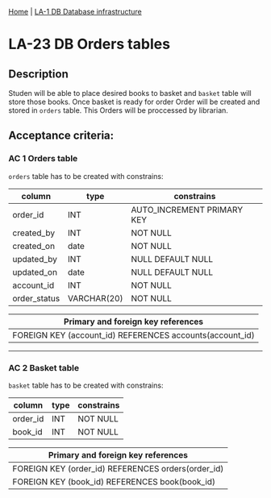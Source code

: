 [Home](../library_app_project.md) | [LA-1 DB Database infrastructure](./LA-1_DB_databse_feature.md)

# LA-23 DB Orders tables

## Description

Studen will be able to place desired books to basket and `basket` table will store those books. Once basket is ready for order Order will be created and stored in `orders` table. This Orders will be proccessed by librarian.

## Acceptance criteria:

### AC 1 Orders table

`orders` table has to be created with constrains:

| column       | type        | constrains                 |
| ------------ | ----------- | -------------------------- |
| order_id     | INT         | AUTO_INCREMENT PRIMARY KEY |
| created_by   | INT         | NOT NULL                   |
| created_on   | date        | NOT NULL                   |
| updated_by   | INT         | NULL DEFAULT NULL          |
| updated_on   | date        | NULL DEFAULT NULL          |
| account_id   | INT         | NOT NULL                   |
| order_status | VARCHAR(20) | NOT NULL                   |

| Primary and foreign key references                       |
| -------------------------------------------------------- |
| FOREIGN KEY (account_id) REFERENCES accounts(account_id) |

---

### AC 2 Basket table

`basket` table has to be created with constrains:

| column   | type | constrains |
| -------- | ---- | ---------- |
| order_id | INT  | NOT NULL   |
| book_id  | INT  | NOT NULL   |

| Primary and foreign key references                 |
| -------------------------------------------------- |
| FOREIGN KEY (order_id) REFERENCES orders(order_id) |
| FOREIGN KEY (book_id) REFERENCES book(book_id)     |
